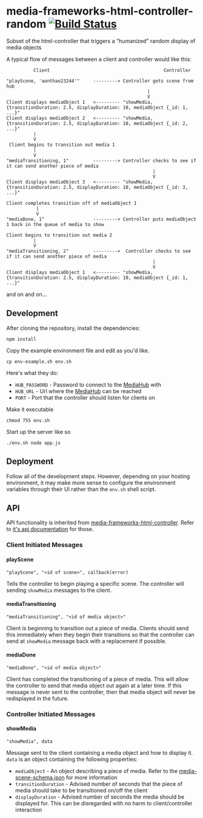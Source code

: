 # media-frameworks-html-controller-random [![Build Status](https://travis-ci.org/Colum-SMA-Dev/media-frameworks-html-controller-random.svg?branch=master)](https://travis-ci.org/Colum-SMA-Dev/media-frameworks-html-controller-random)

Subset of the html-controller that triggers a "humanized" random display of media objects

A typical flow of messages between a client and controller would like this:

```
          Client                                          Controller

"playScene, 'aonthao23244'"     ---------> Controller gets scene from hub
                                                    |
                                                    V
Client displays mediaObject 1   <--------- "showMedia, {transitionDuration: 2.5, displayDuration: 10, mediaObject {_id: 1, ...}"
Client displays mediaObject 2   <--------- "showMedia, {transitionDuration: 2.5, displayDuration: 10, mediaObject {_id: 2, ...}"
          |
          V
 Client begins to transition out media 1
          |
          V
"mediaTransitioning, 1"         ---------> Controller checks to see if it can send another piece of media
                                                      |
                                                      V
Client displays mediaObject 3   <--------- "showMedia, {transitionDuration: 2.5, displayDuration: 10, mediaObject {_id: 3, ...}"
            
Client completes transition off of mediaObject 1
           |
           V
"mediaDone, 1"                  ---------> Controller puts mediaObject 1 back in the queue of media to show

Client begins to transition out media 2
          |
          V
"mediaTransitioning, 2"         --------->  Controller checks to see if it can send another piece of media
                                                      |
                                                      V
Client displays mediaObject 1   <--------- "showMedia, {transitionDuration: 2.5, displayDuration: 10, mediaObject {_id: 1, ...}"
```

and on and on...


## Development

After cloning the repository, install the dependencies:

```
npm install
```

Copy the example environment file and edit as you'd like.  

```
cp env-example.sh env.sh
```

Here's what they do:
* `HUB_PASSWORD` - Password to connect to the [MediaHub](https://github.com/Colum-SMA-Dev/MediaHub) with
* `HUB_URL` - Url where the [MediaHub](https://github.com/Colum-SMA-Dev/MediaHub) can be reached 
* `PORT` - Port that the controller should listen for clients on

Make it executable

```
chmod 755 env.sh
```

Start up the server like so

```
./env.sh node app.js
```

## Deployment

Follow all of the development steps.  However, depending on your hosting environment, it may make more sense to configure the environment variables through their UI rather than the `env.sh` shell script.

## API

API functionality is inherited from [media-frameworks-html-controller](https://github.com/Colum-SMA-Dev/media-frameworks-html-controller).  Refer to [it's api documentation](https://github.com/Colum-SMA-Dev/media-frameworks-html-controller#api) for those.

### Client Initiated Messages

#### playScene

`"playScene", "<id of scene>", callback(error)`

Tells the controller to begin playing a specific scene.  The controller will sending `showMedia` messages to the client.

#### mediaTransitioning

`"mediaTransitioning", "<id of media object>"`

Client is beginning to transition out a piece of media.  Clients should send this immediately when they begin their transitions so that the controller can send at `showMedia` message back with a replacement if possible.

#### mediaDone

`"mediaDone", "<id of media object>"`

Client has completed the transitioning of a piece of media.  This will allow the controller to send that media object out again at a later time.  If this message is never sent to the controller, then that media object will never be redisplayed in the future.

### Controller Initiated Messages

#### showMedia

`"showMedia", data`

Message sent to the client containing a media object and how to display it.  `data` is an object containing the following properties:

* `mediaObject` - An object describing a piece of media.  Refer to the [media-scene-schema.json](https://github.com/Colum-SMA-Dev/MediaHub/blob/master/docs/media-scene-schema.json) for more information
* `transitionDuration` - Advised number of seconds that the piece of media should take to be transitioned on/off the client
* `displayDuration` - Advised number of seconds the media should be displayed for.  This can be disregarded with no harm to client/controller interaction
